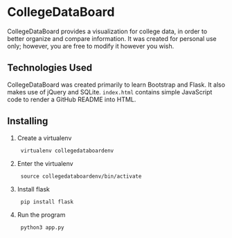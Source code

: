 # CollegeDataBoard

CollegeDataBoard provides a visualization for college data, in order to better organize and compare information. It was created for personal use only; however, you are free to modify it however you wish.


## Technologies Used

CollegeDataBoard was created primarily to learn Bootstrap and Flask. It also makes use of jQuery and SQLite. `index.html` contains simple JavaScript code to render a GitHub README into HTML.



## Installing

1. Create a virtualenv

        virtualenv collegedataboardenv

2. Enter the virtualenv

        source collegedataboardenv/bin/activate

3. Install flask

        pip install flask

4. Run the program

        python3 app.py
